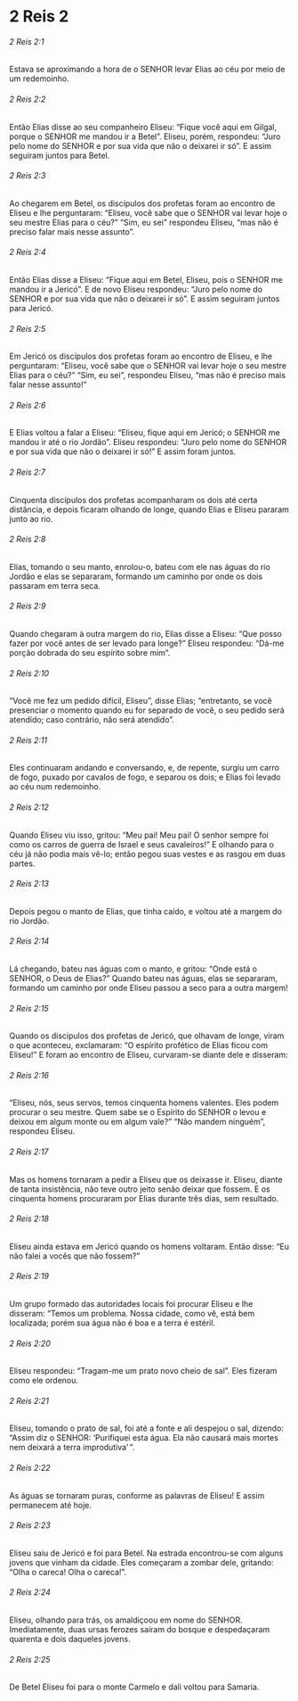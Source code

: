 # 2 Reis 2

###### 2 Reis 2:1

Estava se aproximando a hora de o SENHOR levar Elias ao céu por meio de um redemoinho.

###### 2 Reis 2:2

Então Elias disse ao seu companheiro Eliseu: “Fique você aqui em Gilgal, porque o SENHOR me mandou ir a Betel”. Eliseu, porém, respondeu: “Juro pelo nome do SENHOR e por sua vida que não o deixarei ir só”. E assim seguiram juntos para Betel.

###### 2 Reis 2:3

Ao chegarem em Betel, os discípulos dos profetas foram ao encontro de Eliseu e lhe perguntaram: “Eliseu, você sabe que o SENHOR vai levar hoje o seu mestre Elias para o céu?” “Sim, eu sei” respondeu Eliseu, “mas não é preciso falar mais nesse assunto”.

###### 2 Reis 2:4

Então Elias disse a Eliseu: “Fique aqui em Betel, Eliseu, pois o SENHOR me mandou ir a Jericó”. E de novo Eliseu respondeu: “Juro pelo nome do SENHOR e por sua vida que não o deixarei ir só”. E assim seguiram juntos para Jericó.

###### 2 Reis 2:5

Em Jericó os discípulos dos profetas foram ao encontro de Eliseu, e lhe perguntaram: “Eliseu, você sabe que o SENHOR vai levar hoje o seu mestre Elias para o céu?” “Sim, eu sei”, respondeu Eliseu, “mas não é preciso mais falar nesse assunto!”

###### 2 Reis 2:6

E Elias voltou a falar a Eliseu: “Eliseu, fique aqui em Jericó; o SENHOR me mandou ir até o rio Jordão”. Eliseu respondeu: “Juro pelo nome do SENHOR e por sua vida que não o deixarei ir só!” E assim foram juntos.

###### 2 Reis 2:7

Cinquenta discípulos dos profetas acompanharam os dois até certa distância, e depois ficaram olhando de longe, quando Elias e Eliseu pararam junto ao rio.

###### 2 Reis 2:8

Elias, tomando o seu manto, enrolou-o, bateu com ele nas águas do rio Jordão e elas se separaram, formando um caminho por onde os dois passaram em terra seca.

###### 2 Reis 2:9

Quando chegaram à outra margem do rio, Elias disse a Eliseu: “Que posso fazer por você antes de ser levado para longe?” Eliseu respondeu: “Dá-me porção dobrada do seu espírito sobre mim”.

###### 2 Reis 2:10

“Você me fez um pedido difícil, Eliseu”, disse Elias; “entretanto, se você presenciar o momento quando eu for separado de você, o seu pedido será atendido; caso contrário, não será atendido”.

###### 2 Reis 2:11

Eles continuaram andando e conversando, e, de repente, surgiu um carro de fogo, puxado por cavalos de fogo, e separou os dois; e Elias foi levado ao céu num redemoinho.

###### 2 Reis 2:12

Quando Eliseu viu isso, gritou: “Meu pai! Meu pai! O senhor sempre foi como os carros de guerra de Israel e seus cavaleiros!” E olhando para o céu já não podia mais vê-lo; então pegou suas vestes e as rasgou em duas partes.

###### 2 Reis 2:13

Depois pegou o manto de Elias, que tinha caído, e voltou até a margem do rio Jordão.

###### 2 Reis 2:14

Lá chegando, bateu nas águas com o manto, e gritou: “Onde está o SENHOR, o Deus de Elias?” Quando bateu nas águas, elas se separaram, formando um caminho por onde Eliseu passou a seco para a outra margem!

###### 2 Reis 2:15

Quando os discípulos dos profetas de Jericó, que olhavam de longe, viram o que aconteceu, exclamaram: “O espírito profético de Elias ficou com Eliseu!” E foram ao encontro de Eliseu, curvaram-se diante dele e disseram:

###### 2 Reis 2:16

“Eliseu, nós, seus servos, temos cinquenta homens valentes. Eles podem procurar o seu mestre. Quem sabe se o Espírito do SENHOR o levou e deixou em algum monte ou em algum vale?” “Não mandem ninguém”, respondeu Eliseu.

###### 2 Reis 2:17

Mas os homens tornaram a pedir a Eliseu que os deixasse ir. Eliseu, diante de tanta insistência, não teve outro jeito senão deixar que fossem. E os cinquenta homens procuraram por Elias durante três dias, sem resultado.

###### 2 Reis 2:18

Eliseu ainda estava em Jericó quando os homens voltaram. Então disse: “Eu não falei a vocês que não fossem?”

###### 2 Reis 2:19

Um grupo formado das autoridades locais foi procurar Eliseu e lhe disseram: “Temos um problema. Nossa cidade, como vê, está bem localizada; porém sua água não é boa e a terra é estéril.

###### 2 Reis 2:20

Eliseu respondeu: “Tragam-me um prato novo cheio de sal”. Eles fizeram como ele ordenou.

###### 2 Reis 2:21

Eliseu, tomando o prato de sal, foi até a fonte e ali despejou o sal, dizendo: “Assim diz o SENHOR: ‘Purifiquei esta água. Ela não causará mais mortes nem deixará a terra improdutiva’ ”.

###### 2 Reis 2:22

As águas se tornaram puras, conforme as palavras de Eliseu! E assim permanecem até hoje.

###### 2 Reis 2:23

Eliseu saiu de Jericó e foi para Betel. Na estrada encontrou-se com alguns jovens que vinham da cidade. Eles começaram a zombar dele, gritando: “Olha o careca! Olha o careca!”.

###### 2 Reis 2:24

Eliseu, olhando para trás, os amaldiçoou em nome do SENHOR. Imediatamente, duas ursas ferozes saíram do bosque e despedaçaram quarenta e dois daqueles jovens.

###### 2 Reis 2:25

De Betel Eliseu foi para o monte Carmelo e dali voltou para Samaria.


